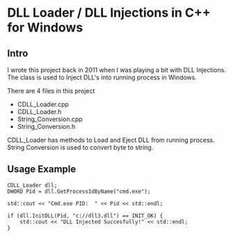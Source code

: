 DLL Loader / DLL Injections in C++ for Windows
==============

Intro
--------------
I wrote this project back in 2011 when I was playing a bit with DLL Injections.
The class is used to Inject DLL's into running process in Windows.

There are 4 files in this project
- CDLL_Loader.cpp
- CDLL_Loader.h
- String_Conversion.cpp
- String_Conversion.h

CDLL_Loader has methods to Load and Eject DLL from running process.
String Conversion is used to convert byte to string.


Usage Example
--------------
	CDLL_Loader dll;
	DWORD Pid = dll.GetProcessIdByName("cmd.exe");

	std::cout << "Cmd.exe PID:  " << Pid << std::endl;

	if (dll.InitDLL(Pid, "c://dll3.dll") == INIT_OK) {
		std::cout << "DLL Injected Succesfully!" << std::endl;
	}
